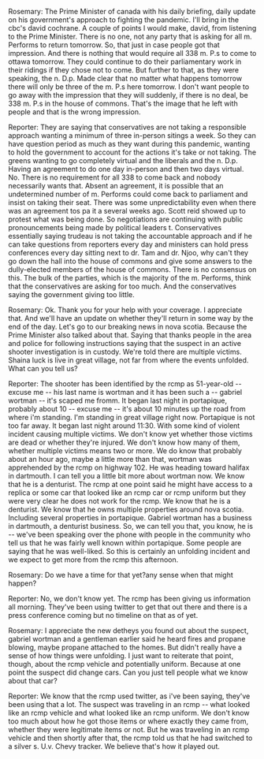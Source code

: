Rosemary:
The Prime Minister of canada with his daily briefing, daily update on his government's approach to fighting the pandemic. I'll bring in the cbc's david cochrane. A couple of points I would make, david, from listening to the Prime Minister. There is no one, not any party that is asking for all m. Performs to return tomorrow. So, that just in case people got that impression. And there is nothing that would require all 338 m. P.s to come to ottawa tomorrow. They could continue to do their parliamentary work in their ridings if they chose not to come. But further to that, as they were speaking, the n. D.p. Made clear that no matter what happens tomorrow there will only be three of the m. P.s here tomorrow. I don't want people to go away with the impression that they will suddenly, if there is no deal, be 338 m. P.s in the house of commons. That's the image that he left with people and that is the wrong impression.

Reporter:
They are saying that conservatives are not taking a responsible approach wanting a minimum of three in-person sitings a week. So they can have question period as much as they want during this pandemic, wanting to hold the government to account for the actions it's take or not taking. The greens wanting to go completely virtual and the liberals and the n. D.p. Having an agreement to do one day in-person and then two days virtual. No. There is no requirement for all 338 to come back and nobody necessarily wants that. Absent an agreement, it is possible that an undetermined number of m. Performs could come back to parliament and insist on taking their seat. There was some unpredictability even when there was an agreement tos pa it a several weeks ago. Scott reid showed up to protest what was being done. So negotiations are continuing with public pronouncements being made by political leaders t. Conservatives essentially saying trudeau is not taking the accountable approach and if he can take questions from reporters every day and ministers can hold press conferences every day sitting next to dr. Tam and dr. Njoo, why can't they go down the hall into the house of commons and give some answers to the dully-elected members of the house of commons. There is no consensus on this. The bulk of the parties, which is the majority of the m. Performs, think that the conservatives are asking for too much. And the conservatives saying the government giving too little.

Rosemary:
Ok. Thank you for your help with your coverage. I appreciate that. And we'll have an update on whether they'll return in some way by the end of the day. Let's go to our breaking news in nova scotia. Because the Prime Minister also talked about that. Saying that thanks people in the area and police for following instructions saying that the suspect in an active shooter investigation is in custody. We're told there are multiple victims. Shaina luck is live in great village, not far from where the events unfolded. What can you tell us?

Reporter:
The shooter has been identified by the rcmp as 51-year-old -- excuse me -- his last name is wortman and it has been such a -- gabriel wortman -- it's scaped me fromm. It began last night in portapique, probably about 10 -- excuse me -- it's about 10 minutes up the road from where i'm standing. I'm standing in great village right now. Portapique is not too far away. It began last night around 11:30. With some kind of violent incident causing multiple victims. We don't know yet whether those victims are dead or whether they're injured. We don't know how many of them, whether multiple victims means two or more. We do know that probably about an hour ago, maybe a little more than that, wortman was apprehended by the rcmp on highway 102. He was heading toward halifax in dartmouth. I can tell you a little bit more about wortman now. We know that he is a denturist. The rcmp at one point said he might have access to a replica or some car that looked like an rcmp car or rcmp uniform but they were very clear he does not work for the rcmp. We know that he is a denturist. We know that he owns multiple properties around nova scotia. Including several properties in portapique. Gabriel wortman has a business in dartmouth, a denturist business. So, we can tell you that, you know, he is -- we've been speaking over the phone with people in the community who tell us that he was fairly well known within portapique. Some people are saying that he was well-liked. So this is certainly an unfolding incident and we expect to get more from the rcmp this afternoon.

Rosemary:
Do we have a time for that yet?any sense when that might happen?

Reporter:
No, we don't know yet. The rcmp has been giving us information all morning. They've been using twitter to get that out there and there is a press conference coming but no timeline on that as of yet.

Rosemary:
I appreciate the new detheys you found out about the suspect, gabriel wortman and a  gentleman earlier said he heard fires and propane blowing, maybe propane attached to the homes. But didn't really have a sense of how things were unfolding. I just want to reiterate that point, though, about the rcmp vehicle and potentially uniform. Because at one point the suspect did change cars. Can you just tell people what we know about that car?

Reporter:
We know that the rcmp used twitter, as i've been saying, they've been using that a lot. The suspect was traveling in an rcmp -- what looked like an rcmp vehicle and what looked like an rcmp uniform. We don't know too much about how he got those items or where exactly they came from, whether they were legitimate items or not. But he was traveling in an rcmp vehicle and then shortly after that, the rcmp told us that he had switched to a silver s. U.v. Chevy tracker. We believe that's how it played out.
